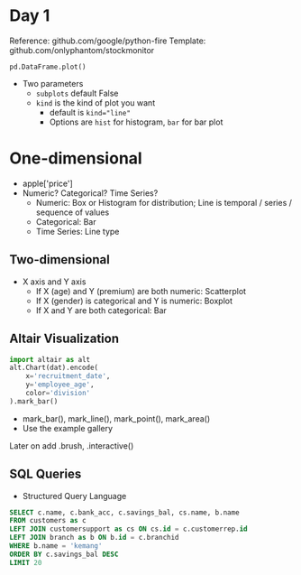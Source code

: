 # Day 1
Reference: github.com/google/python-fire
Template: github.com/onlyphantom/stockmonitor

`pd.DataFrame.plot()`
- Two parameters
    - `subplots` default False
    - `kind` is the kind of plot you want
        - default is `kind="line"`
        - Options are `hist` for histogram, `bar` for bar plot

# One-dimensional
- apple['price']
- Numeric? Categorical? Time Series?
    - Numeric: Box or Histogram for distribution; Line is temporal / series / sequence of values
    - Categorical: Bar
    - Time Series: Line type

## Two-dimensional
- X axis and Y axis
    - If X (age) and Y (premium) are both numeric: Scatterplot
    - If X (gender) is categorical and Y is numeric: Boxplot
    - If X and Y are both categorical: Bar

## Altair Visualization
```py
import altair as alt
alt.Chart(dat).encode(
    x='recruitment_date',
    y='employee_age',
    color='division'
).mark_bar()
```
- mark_bar(), mark_line(), mark_point(), mark_area()
- Use the example gallery

Later on add .brush, .interactive()

## SQL Queries
- Structured Query Language
```sql
SELECT c.name, c.bank_acc, c.savings_bal, cs.name, b.name
FROM customers as c
LEFT JOIN customersupport as cs ON cs.id = c.customerrep.id
LEFT JOIN branch as b ON b.id = c.branchid
WHERE b.name = 'kemang'
ORDER BY c.savings_bal DESC
LIMIT 20
```